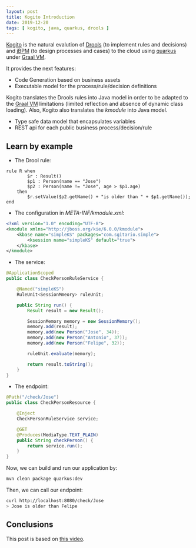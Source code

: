 ```yaml
---
layout: post
title: Kogito Introduction
date: 2019-12-20
tags: [ kogito, java, quarkus, drools ]
---
```


[Kogito](https://kogito.kie.org/) is the natural evalution of [Drools](https://www.drools.org/) (to implement rules and decisions) and [jBPM](https://www.jbpm.org/) (to design processes and cases) to the cloud using [quarkus](https://quarkus.io/) under [Graal VM](https://sgitario.github.io/graalvm-getting-started/).

It provides the next features:

- Code Generation based on business assets
- Executable model for the process/rule/decision definitions

Kogito translates the Drools rules into Java model in order to be adapted to the [Graal VM](https://sgitario.github.io/graalvm-getting-started/) limitations (limited reflection and absence of dynamic class loading). Also, Kogito also translates the *kmodule* into Java model.

- Type safe data model that encapsulates variables
- REST api for each public business process/decision/rule

## Learn by example

- The Drool rule:

```drools
rule R when
        $r : Result()
        $p1 : Person(name == "Jose")
        $p2 : Person(name != "Jose", age > $p1.age)
    then
        $r.setValue($p2.getName() + "is older than " + $p1.getName());
end
```

- The configuration in *META-INF/kmodule.xml*:

```xml
<?xml version="1.0" encoding="UTF-8">
<kmodule xmlns="http://jboss.org/kie/6.0.0/kmodule">
    <kbase name="simpleKS" packages="com.sgitario.simple">
        <ksession name="simpleKS" default="true">
    </kbase>
</kmodule>
```

- The service:

```java
@ApplicationScoped
public class CheckPersonRuleService {

    @Named("simpleKS")
    RuleUnit<SessionMmeory> ruleUnit;

    public String run() {
        Result result = new Result();

        SessionMemory memory = new SessionMemory();
        memory.add(result);
        memory.add(new Person("Jose", 34));
        memory.add(new Person("Antonio", 37));
        memory.add(new Person("Felipe", 32));

        ruleUnit.evaluate(memory);

        return result.toString();
    }
}
```

- The endpoint:

```java
@Path("/check/Jose")
public class CheckPersonResource {

    @Inject
    CheckPersonRuleService service;

    @GET
    @Produces(MediaType.TEXT_PLAIN)
    public String checkPerson() {
        return service.run();
    }
}
```

Now, we can build and run our application by:

```bash
mvn clean package quarkus:dev
```

Then, we can call our endpoint:

```bash
curl http://localhost:8080/check/Jose
> Jose is older than Felipe
```

## Conclusions

This post is based on [this video](https://www.youtube.com/watch?v=tLz_aNLuCR0).